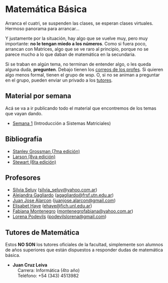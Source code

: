 # Matemática Básica

Arranca el cuatri, se suspenden las clases, se esperan clases virtuales. Hermoso panorama para arrancar...

Y justamente por la situación, hay algo que se vuelve muy, pero muy importante: **no le tengan miedo a los números**. Como si fuera poco, arrancan con Matrices, algo que se ve raro al principio, porque no se parece mucho a lo que daban de matemática en la secundaria.

Si se traban en algún tema, no terminan de entender algo, o les queda alguna duda, **pregunten**. Debajo tienen los [correos de los profes](#profesores). Si quieren algo menos formal, tienen el grupo de wsp. O, si no se animan a preguntar en el grupo, pueden enviar un privado a los [tutores](#tutores-de-matem%c3%a1tica).


## Material por semana
Acá se va a ir publicando todo el material que encontremos de los temas que vayan dando.

- [Semana 1](semana1/contenido) (Introducción a Sistemas Matriciales)

## Bibliografía
  - [Stanley Grossman (7ma edición)](Grossman%207ma%20Edicion.pdf)
  - [Larson (8va edición)](Larson%208va%20Edicion.pdf)
  - [Stewart (6ta edición)](Stewart%206ta%20Edicion.pdf)


## Profesores
- [Silvia Seluy](http://e-fich.unl.edu.ar/moodle27/user/view.php?id=39&course=479) (silvia_seluy@yahoo.com.ar)
- [Alejandra Gagliardo](http://e-fich.unl.edu.ar/moodle27/user/view.php?id=70&course=479) (agagliardo@frsf.utn.edu.ar)
- [Juan Jose Alarcon](http://e-fich.unl.edu.ar/moodle27/user/view.php?id=4882&course=479) (juanjose.alarcon@gmail.com)
- [Elisabet Haye](http://e-fich.unl.edu.ar/moodle27/user/view.php?id=66&course=479) (ehaye@fich.unl.edu.ar)
- [Fabiana Montenegro](http://e-fich.unl.edu.ar/moodle27/user/view.php?id=67&course=479) (montenegrofabiana@yahoo.com.ar)
- [Lorena Podevils](http://e-fich.unl.edu.ar/moodle27/user/view.php?id=72&course=479) (podevilslorena@gmail.com)


## Tutores de Matemática

Estos **NO SON** los tutores oficiales de la facultad, simplemente son alumnos de años superiores que están dispuestos a responder dudas de matemática básica.

- **Juan Cruz Leiva**<br>
  &nbsp; &nbsp; Carrera: Informática (4to año)<br>
  &nbsp; &nbsp; Teléfono: +54 (343) 4513982